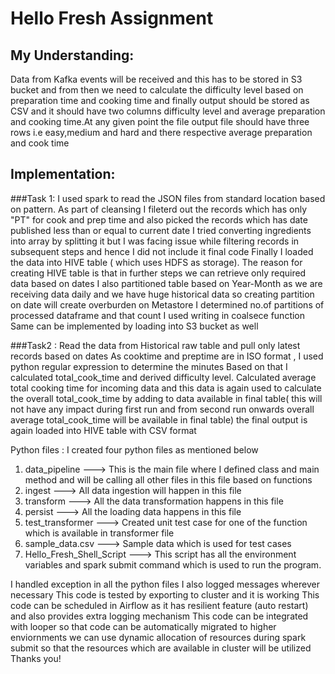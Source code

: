 # Hello Fresh Assignment

## My Understanding:

Data from Kafka events will be received and this has to be stored in S3 bucket and from then we need to calculate the difficulty level based on preparation time and cooking time and finally output should be stored as CSV and it should have two columns difficulty level and average preparation and cooking time.At any given point the file output file should have three rows i.e easy,medium and hard and there respective average preparation and cook time

## Implementation:
###Task 1:
I used spark to read the JSON files from standard location based on pattern.
As part of cleansing I fileterd out the records which has only "PT" for cook and prep time and also picked the records which has date published less than or equal to current date
I tried converting ingredients into array by splitting it but I was facing issue while filtering records in subsequent steps and hence I did not include it final code
Finally I loaded the data into HIVE table ( which uses HDFS as storage). The reason for creating HIVE table is that in further steps we can retrieve only required data based on dates
I also partitioned table based on Year-Month as we are receiving data daily and we have huge historical data so creating partition on date will create overburden on Metastore
I determined no.of partitions of processed dataframe and that count I used writing in coalsece function
Same can be implemented by loading into S3 bucket as well

###Task2 :
Read the data from Historical raw table and pull only latest records based on dates
As cooktime and preptime are in ISO format , I used python regular expression to determine the minutes 
Based on that I calculated total_cook_time and derived difficulty level. Calculated average total cooking time for incoming data and this data is again used to calculate the overall total_cook_time by adding to data available in final table( this will not have any impact during first run and from second run onwards overall average total_cook_time will be available in final table)
the final output is again loaded into HIVE table with CSV format


Python files :
I created four python files as mentioned below
1. data_pipeline ---> This is the main file where I defined class and main method and will be calling all other files in this file based on functions
2. ingest ---> All data ingestion will happen in this file
3. transform ---> All the data transformation happens in this file
4. persist ---> All the loading data happens in this file
5. test_transformer ---> Created unit test case for one of the function which is available in transformer file
6. sample_data.csv ---> Sample data which is used for test cases
7. Hello_Fresh_Shell_Script ---> This script has all the environment variables and spark submit command which is used to run the program.

I handled exception in all the python files
I also logged messages wherever necessary 
This code is tested by exporting to cluster and it is working
This code can be scheduled in Airflow as it has resilient feature (auto restart) and also provides extra logging mechanism
This code can be integrated with looper so that code can be automatically migrated to higher enviornments
we can use dynamic allocation of resources during spark submit so that the resources which are available in cluster will be utilized
Thanks you!